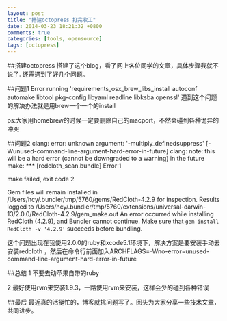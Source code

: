 ```yaml
---
layout: post
title: "搭建octopress 打完收工"
date: 2014-03-23 18:21:32 +0800
comments: true
categories: [tools, opensource]
tags: [octopress]
---
```


##搭建octopress
搭建了这个blog，看了网上各位同学的文章，具体步骤我就不说了.
还需遇到了好几个问题。

##问题1 
 Error running 'requirements_osx_brew_libs_install autoconf automake
 libtool pkg-config libyaml readline libksba openssl'
遇到这个问题的解决办法就是用brew一个一个的install

ps:大家用homebrew的时候一定要删除自己的macport，不然会碰到各种诡异的冲突

##问题2
clang: error: unknown argument: '-multiply_definedsuppress'
[-Wunused-command-line-argument-hard-error-in-future]
clang: note: this will be a hard error (cannot be downgraded to a warning) in
the future
make: *** [redcloth_scan.bundle] Error 1

make failed, exit code 2

Gem files will remain installed in
/Users/hcy/.bundler/tmp/5760/gems/RedCloth-4.2.9 for inspection.
Results logged to
/Users/hcy/.bundler/tmp/5760/extensions/universal-darwin-13/2.0.0/RedCloth-4.2.9/gem_make.out
An error occurred while installing RedCloth (4.2.9), and Bundler cannot
continue.
Make sure that `gem install RedCloth -v '4.2.9'` succeeds before bundling.

这个问题出现在我使用2.0.0的ruby和xcode5.1环境下，解决方案是要安装手动去安装redcloth
，然后在命令行前面加入ARCHFLAGS=-Wno-error=unused-command-line-argument-hard-error-in-future


##总结
1 不要去动苹果自带的ruby

2 最好使用rvm来安装1.9.3，一路使用rvm来安装，这样会少的碰到各种错误


##最后
最近真的活挺忙的，博客就挑问题写了。回头为大家分享一些技术文章，共同进步。


